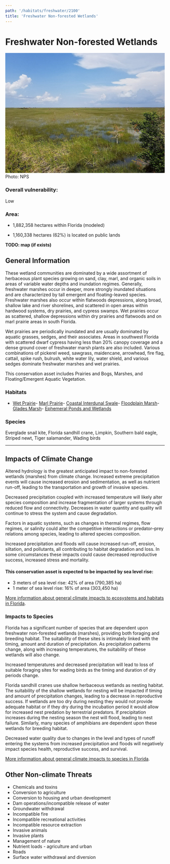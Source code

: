```yaml
---
path: '/habitats/freshwater/2100'
title: 'Freshwater Non-forested Wetlands'
---
```


# Freshwater Non-forested Wetlands

<div id="TopSection">

<div class="header-photo"><img src="2100.jpg" alt="Photo for Freshwater Non-forested Wetlands"/>
<figcaption>Photo: NPS</figcaption></div>

<div>

### Overall vulnerability:

<div class="vulnerability vulnerability-low">Low</div>

### Area:

-   1,882,358 hectares within Florida (modeled)

-   1,160,338 hectares (62%) is located on public lands



</div>
</div>

**TODO: map (if exists)**

## General Information

These wetland communities are dominated by a wide assortment of herbaceous plant species growing on sand, clay, marl, and organic soils in areas of variable water depths and inundation regimes. Generally, freshwater marshes occur in deeper, more strongly inundated situations and are characterized by tall emergent and floating-leaved species. Freshwater marshes also occur within flatwoods depressions, along broad, shallow lake and river shorelines, and scattered in open areas within hardwood systems, dry prairies, and cypress swamps.   Wet prairies occur as scattered, shallow depressions within dry prairies and flatwoods and on marl prairie areas in south Florida.   

Wet prairies are periodically inundated and are usually dominated by aquatic grasses, sedges, and their associates.  Areas in southwest Florida with scattered dwarf cypress having less than 20% canopy coverage and a dense ground cover of freshwater marsh plants are also included. Various combinations of pickerel weed, sawgrass, maidencane, arrowhead, fire flag, cattail, spike rush, bulrush, white water lily, water shield, and various sedges dominate freshwater marshes and wet prairies.

This conservation asset includes Prairies and Bogs, Marshes, and Floating/Emergent Aquatic Vegetation.

### Habitats

- [Wet Prairie](/habitats/freshwater/2111)- [Marl Prairie](/habitats/freshwater/2113)- [Coastal Interdunal Swale](/habitats/freshwater/2122)- [Floodplain Marsh](/habitats/freshwater/2123)- [Glades Marsh](/habitats/freshwater/2125)- [Ephemeral Ponds and Wetlands](/habitats/freshwater/2160)



### Species

Everglade snail kite, Florida sandhill crane, Limpkin, Southern bald eagle, Striped newt, Tiger salamander, Wading birds

<hr />

## Impacts of Climate Change

Altered hydrology is the greatest anticipated impact to non-forested wetlands (marshes) from climate change.  Increased extreme precipitation events will cause increased erosion and sedimentation, as well as nutrient run-off, leading to the transportation and growth of invasive species.   

Decreased precipitation coupled with increased temperature will likely alter species composition and increase fragmentation of larger systems through reduced flow and connectivity.  Decreases in water quantity and quality will continue to stress the system and cause degradation. 

Factors in aquatic systems, such as changes in thermal regimes, flow regimes, or salinity could alter the competitive interactions or predator–prey relations among species, leading to altered species composition.  

Increased precipitation and floods will cause increased run-off, erosion, siltation, and pollutants, all contributing to habitat degradation and loss.  In some circumstances these impacts could cause decreased reproductive success, increased stress and mortality.


#### This conservation asset is expected to be impacted by sea level rise:

- 3 meters of sea level rise: 42% of area (790,385 ha)
- 1 meter of sea level rise: 16% of area (303,450 ha)
    

[More information about general climate impacts to ecosystems and habitats in Florida](/impacts/habitats).

### Impacts to Species

Florida has a significant number of species that are dependent upon freshwater non-forested wetlands (marshes), providing both foraging and breeding habitat. The suitability of these sites is intimately linked with the timing, amount and duration of precipitation.  As precipitation patterns change, along with increasing temperatures, the suitability of these wetlands will also change.  

Increased temperatures and decreased precipitation will lead to loss of suitable foraging sites for wading birds as the timing and duration of dry periods change.  

Florida sandhill cranes use shallow herbaceous wetlands as nesting habitat.  The suitability of the shallow wetlands for nesting will be impacted if timing and amount of precipitation changes, leading to a decrease in reproductive success.  If wetlands are too dry during nesting they would not provide adequate habitat or if they dry during the incubation period it would allow for increased nest predation by terrestrial predators.  If precipitation increases during the nesting season the nest will flood, leading to nest failure.   Similarly, many species of amphibians are dependent upon these wetlands for breeding habitat.  

Decreased water quality due to changes in the level and types of runoff entering the systems from increased precipitation and floods will negatively impact species health, reproductive success, and survival.

[More information about general climate impacts to species in Florida](/impacts/species).

## Other Non-climate Threats

-	Chemicals and toxins
-	Conversion to agriculture
-	Conversion to housing and urban development
-	Dam operations/incompatible release of water
-	Groundwater withdrawal
-	Incompatible fire
-	Incompatible recreational activities
-	Incompatible resource extraction
-	Invasive animals
-	Invasive plants
-	Management of nature
-	Nutrient loads - agriculture and urban
-	Roads
-	Surface water withdrawal and diversion



